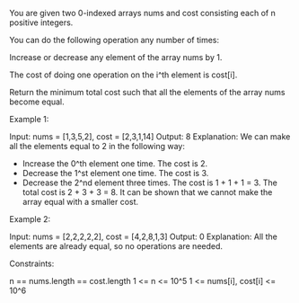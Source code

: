 You are given two 0-indexed arrays nums and cost consisting each of n
positive integers.

You can do the following operation any number of times:


Increase or decrease any element of the array nums by 1.


The cost of doing one operation on the i^th element is cost[i].

Return the minimum total cost such that all the elements of the array nums
become equal.


Example 1:


Input: nums = [1,3,5,2], cost = [2,3,1,14]
Output: 8
Explanation: We can make all the elements equal to 2 in the following way:
- Increase the 0^th element one time. The cost is 2.
- Decrease the 1^st element one time. The cost is 3.
- Decrease the 2^nd element three times. The cost is 1 + 1 + 1 = 3.
The total cost is 2 + 3 + 3 = 8.
It can be shown that we cannot make the array equal with a smaller cost.


Example 2:


Input: nums = [2,2,2,2,2], cost = [4,2,8,1,3]
Output: 0
Explanation: All the elements are already equal, so no operations are
needed.



Constraints:


n == nums.length == cost.length
1 <= n <= 10^5
1 <= nums[i], cost[i] <= 10^6





